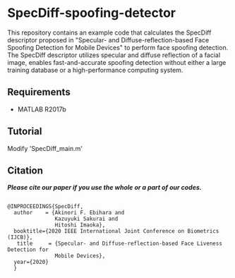 # SpecDiff-spoofing-detector
This repository contains an example code that calculates the SpecDiff descriptor proposed in "Specular- and Diffuse-reflection-based Face Spoofing Detection for Mobile Devices" to perform face spoofing detection. The SpecDiff descriptor utilizes specular and diffuse reflection of a facial image, enables fast-and-accurate spoofing detection without either a large training database or a high-performance computing system.

## Requirements
- MATLAB R2017b

## Tutorial
Modify 'SpecDiff_main.m'

## Citation
___Please cite our paper if you use the whole or a part of our codes.___
```

@INPROCEEDINGS{SpecDiff,
  author    = {Akinori F. Ebihara and
               Kazuyuki Sakurai and
               Hitoshi Imaoka},
  booktitle={2020 IEEE International Joint Conference on Biometrics (IJCB)}, 
   title     = {Specular- and Diffuse-reflection-based Face Liveness Detection for
               Mobile Devices},
  year={2020}
  }

```

